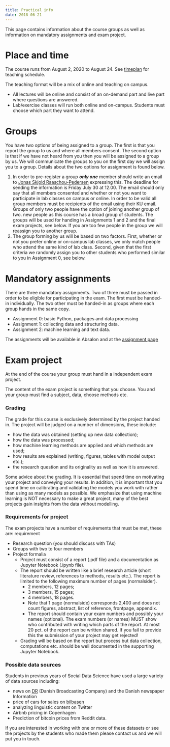 ```yaml
---
title: Practical info
date: 2018-06-21
---
```


This page contains information about the course groups as well as information on mandatory assignments and exam project.

# Place and time

The course runs from August 2, 2020 to August 24. See [timeplan](/isds2021/page/timeplan/) for teaching schedule.

The teaching format will be a mix of online and teaching on campus.
- All lectures will be online and consist of an on-demand part and live part where questions are answered.
- Lab/exercise classes will run both online and on-campus. Students must choose which part they want to attend.


# Groups

You have two options of being assigned to a group. The first is that you report the group to us and where all members consent. The second option is that if we have not heard from you then you will be assigned to a group by us. We will communicate the groups to you on the first day we will assign you to a group. Details about the two options for assignment is found below.
1. In order to pre-register a group ***only one*** member should write an email to [Jonas Skjold Raaschou-Pedersen](mailto:jonas.pedersen@econ.ku.dk) expressing this. The deadline for sending the information is Friday July 30 at 12.00. The email should only say that all members consented and whether or not you want to participate in lab classes on campus or online. In order to be valid all group members must be recipients of the email using their KU email. Groups of only two people have the option of joining another group of two.  new people as this course has a broad group of students. The groups will be used for handing in Assignments 1 and 2 and the final exam projects, see below. If you are too few people in the group we will reassign you to another group.
2. The group forming by us will be based on two factors. First, whether or not you prefer online or on-campus lab classes, we only match people who attend the same kind of lab class. Second, given that the first criteria we randomly assign you to other students who performed similar to you in Assignment 0, see below.


# Mandatory assignments

There are three mandatory assignments. Two of three must be passed in order to be eligible for participating in the exam. The first must be handed-in individually. The two other must be handed-in as groups where each group hands in the same copy.

- Assignment 0: basic Python, packages and data processing
- Assignment 1: collecting data and structuring data.
- Assignment 2: machine learning and text data.

The assignments will be available in Absalon and at the [assignment page](/isds2021/post/assignment/)

# Exam project

At the end of the course your group must hand in a independent exam project.

The content of the exam project is something that you choose. You and your group must find a subject, data, choose methods etc.

### Grading
The grade for this course is exclusively determined by the project handed in. The project will be judged on a number of dimensions, these include:

- how the data was obtained (setting up new data collection);
- how the data was processed;
- how machine learning methods are applied and which methods are used;
- how results are explained (writing, figures, tables with model output etc.);
- the research question and its originality as well as how it is answered.

Some advice about the grading. It is essential that spend time on motivating your project and conveying your results. In addition, it is important that you spend time on calibrating and validating the models you work with rather than using as many models as possible. We emphasize that using machine learning is NOT necessary to make a great project, many of the best projects gain insights from the data without modelling.

### Requirements for project

The exam projects have a number of requirements that must be met, these are: requirement

- Research question (you should discuss with TAs)
- Groups with two to four members
- Project formalia
  - Project must consist of a report (.pdf file) and a documentation as Jupyter Notebook (.ipynb file).
  - The report should be written like a brief research article (short literature review, references to methods, results etc.). The report is limited to the following maximum number of pages (normalsider).
    - 2 members, 12 pages;
    - 3 members, 15 pages;
    - 4 members, 18 pages.  
    - Note that 1 page (normalside) corresponds 2,400 and does not count figures, abstract, list of reference, frontpage, appendix.
    - The report should contain your exam numbers and possibly your names (optional). The exam numbers (or names) MUST show who contributed with writing which parts of the report. At most 20 pct. of the report can be written shared. If you fail to provide this the submission of your project may get rejected!
  - Grading will be based on the report but process but data collection, computations etc. should be well documented in the supporting Jupyter Notebook.


### Possible data sources

Students in previous years of Social Data Science have used a large variety of data sources including:

- news on [DR](https://dr.dk) (Danish Broadcasting Company) and the Danish newspaper Information
- price of cars for sales on [bilbasen](https://bilbasen.dk)
- analyzing linguistic content on Twitter
- Airbnb pricing in Copenhagen
- Prediction of bitcoin prices from Reddit data.

If you are interested in working with one or more of these datasets or see the projects by the students who made them please contact us and we will put you in touch.
